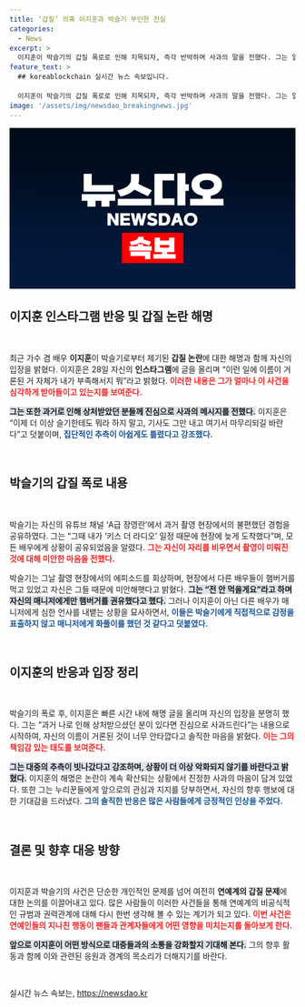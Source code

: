 ```yaml
---
title: ‘갑질’ 의혹 이지훈과 박슬기 부인한 진실
categories:
  - News
excerpt: >
  이지훈이 박슬기의 갑질 폭로로 인해 지목되자, 즉각 반박하며 사과의 말을 전했다. 그는 일각의 추측이 빗나갔다고 강조하며, 이번 사태의 종식을 희망했다. 이 사건이 어떻게 전개될지 귀추가 주목된다!
feature_text: >
  ## koreablockchain 실시간 뉴스 속보입니다.

  이지훈이 박슬기의 갑질 폭로로 인해 지목되자, 즉각 반박하며 사과의 말을 전했다. 그는 일각의 추측이 빗나갔다고 강조하며, 이번 사태의 종식을 희망했다. 이 사건이 어떻게 전개될지 귀추가 주목된다!
image: '/assets/img/newsdao_breakingnews.jpg'
---
```


<p><img src="/assets/img/newsdao_breakingnews.jpg" alt="koreablockchain 속보" /></p>

<h2 data-ke-size="size26">이지훈 인스타그램 반응 및 갑질 논란 해명</h2>

<p data-ke-size="size16">&nbsp;</p>

<p>최근 가수 겸 배우 <b>이지훈</b>이 박슬기로부터 제기된 <b>갑질 논란</b>에 대한 해명과 함께 자신의 입장을 밝혔다. 이지훈은 28일 자신의 <b>인스타그램</b>에 글을 올리며 “이런 일에 이름이 거론된 거 자체가 내가 부족해서지 뭐”라고 밝혔다. <b><span style="color: #ee2323;">이러한 내용은 그가 얼마나 이 사건을 심각하게 받아들이고 있는지를 보여준다.</span></b></p>

<p><b><span style="background-color: #21538527;">그는 또한 과거로 인해 상처받았던 분들께 진심으로 사과의 메시지를 전했다.</span></b> 이지훈은 “이제 더 이상 슬기한테도 뭐라 하지 말고, 기사도 그만 내고 여기서 마무리되길 바란다”고 덧붙이며, <b><span style="color: #1a5490;">집단적인 추측이 아쉽게도 틀렸다고 강조했다.</span></b> </p>

<p data-ke-size="size16">&nbsp;</p>

<h2 data-ke-size="size26">박슬기의 갑질 폭로 내용</h2>

<p data-ke-size="size16">&nbsp;</p>

<p>박슬기는 자신의 유튜브 채널 ‘A급 장영란’에서 과거 촬영 현장에서의 불편했던 경험을 공유하였다. 그는 “그때 내가 ‘키스 더 라디오’ 일정 때문에 현장에 늦게 도착했다”며, 모든 배우에게 상황이 공유되었음을 알렸다. <b><span style="color: #ee2323;">그는 자신이 자리를 비우면서 촬영이 미뤄진 것에 대해 미안한 마음을 전했다.</span></b></p>

<p>박슬기는 그날 촬영 현장에서의 에피소드를 회상하며, 현장에서 다른 배우들이 햄버거를 먹고 있었고 자신은 그들 때문에 미안해햇다고 밝혔다. <b><span style="background-color: #21538527;">그는 “전 안 먹을게요”라고 하며 자신의 매니저에게만 햄버거를 권유했다고 했다.</span></b> 그러나 이지훈이 아닌 다른 배우가 매니저에게 심한 언사를 내뱉는 상황을 묘사하면서, <b><span style="color: #1a5490;">이들은 박슬기에게 직접적으로 감정을 표출하지 않고 매니저에게 화풀이를 했던 것 같다고 덧붙였다.</span></b></p>

<p data-ke-size="size16">&nbsp;</p>

<h2 data-ke-size="size26">이지훈의 반응과 입장 정리</h2>

<p data-ke-size="size16">&nbsp;</p>

<p>박슬기의 폭로 후, 이지훈은 빠른 시간 내에 해명 글을 올리며 자신의 입장을 분명히 했다. 그는 “과거 나로 인해 상처받으셨던 분이 있다면 진심으로 사과드린다”는 내용으로 시작하여, 자신의 이름이 거론된 것이 너무 안타깝다고 솔직한 마음을 밝혔다. <b><span style="color: #ee2323;">이는 그의 책임감 있는 태도를 보여준다.</span></b></p>

<p><b><span style="background-color: #21538527;">그는 대중의 추측이 빗나갔다고 강조하며, 상황이 더 이상 악화되지 않기를 바란다고 밝혔다.</span></b> 이지훈의 해명은 논란이 계속 확산되는 상황에서 진정한 사과의 마음이 담겨 있었다. 또한 그는 누리꾼들에게 앞으로의 관심과 지지를 당부하면서, 자신의 향후 행보에 대한 기대감을 드러냈다. <b><span style="color: #1a5490;">그의 솔직한 반응은 많은 사람들에게 긍정적인 인상을 주었다.</span></b></p>

<p data-ke-size="size16">&nbsp;</p>

<h2 data-ke-size="size26">결론 및 향후 대응 방향</h2>

<p data-ke-size="size16">&nbsp;</p>

<p>이지훈과 박슬기의 사건은 단순한 개인적인 문제를 넘어 여전히 <b>연예계의 갑질 문제</b>에 대한 논의를 이끌어내고 있다. 많은 사람들이 이러한 사건들을 통해 연예계의 비공식적인 규범과 권력관계에 대해 다시 한번 생각해 볼 수 있는 계기가 되고 있다. <b><span style="color: #ee2323;">이번 사건은 연예인들의 지나친 행동이 팬들과 관계자들에게 어떤 영향을 미치는지를 돌아보게 한다.</span></b></p>

<p><b><span style="background-color: #21538527;">앞으로 이지훈이 어떤 방식으로 대중들과의 소통을 강화할지 기대해 본다.</span></b> 그의 향후 활동과 함께 이와 관련된 응원과 경계의 목소리가 더해지기를 바란다. </p>

<p data-ke-size="size16">&nbsp;</p>
실시간 뉴스 속보는, <a href="https://newsdao.kr" rel="dofollow">https://newsdao.kr</a>



